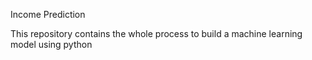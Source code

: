 
Income Prediction 

This repository contains the whole process to build a machine learning model using python 

